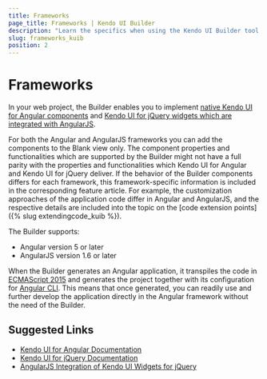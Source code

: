 ```yaml
---
title: Frameworks  
page_title: Frameworks | Kendo UI Builder
description: "Learn the specifics when using the Kendo UI Builder tool for creating and managing Angular-based web applications."
slug: frameworks_kuib
position: 2
---
```


# Frameworks

In your web project, the Builder enables you to implement [native Kendo UI for Angular components](https://www.telerik.com/kendo-angular-ui/components/) and [Kendo UI for jQuery widgets which are integrated with AngularJS](https://docs.telerik.com/kendo-ui/AngularJS/introduction).

For both the Angular and AngularJS frameworks you can add the components to the Blank view only. The component properties and functionalities which are supported by the Builder might not have a full parity with the properties and functionalities which Kendo UI for Angular and Kendo UI for jQuery deliver. If the behavior of the Builder components differs for each framework, this framework-specific information is included in the corresponding feature article. For example, the customization approaches of the application code differ in Angular and AngularJS, and the respective details are included into the topic on the [code extension points]({% slug extendingcode_kuib %}).

The Builder supports:
* Angular version 5 or later
* AngularJS version 1.6 or later

When the Builder generates an Angular application, it transpiles the code in [ECMAScript 2015](https://www.ecma-international.org/ecma-262/6.0/) and generates the project together with its configuration for [Angular CLI](https://cli.angular.io/). This means that once generated, you can readily use and further develop the application directly in the Angular framework without the need of the Builder.

## Suggested Links

* [Kendo UI for Angular Documentation](https://www.telerik.com/kendo-angular-ui/components/)
* [Kendo UI for jQuery Documentation](https://docs.telerik.com/kendo-ui/introduction)
* [AngularJS Integration of Kendo UI Widgets for jQuery](https://docs.telerik.com/kendo-ui/AngularJS/introduction)
